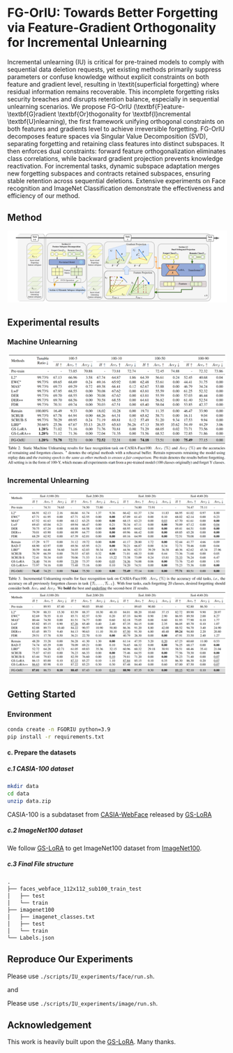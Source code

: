 # FG-OrIU: Towards Better Forgetting via Feature-Gradient Orthogonality for Incremental Unlearning

Incremental unlearning (IU) is critical for pre-trained models to comply with sequential data deletion requests, yet existing methods primarily suppress parameters or confuse knowledge without explicit constraints on both feature and gradient level, resulting in \textit{superficial forgetting} where residual information remains recoverable. This incomplete forgetting risks security breaches and disrupts retention balance, especially in sequential unlearning scenarios. We propose FG-OrIU (\textbf{F}eature-\textbf{G}radient \textbf{Or}thogonality for \textbf{I}ncremental \textbf{U}nlearning), the first framework unifying orthogonal constraints on both features and gradients level to achieve irreversible forgetting. FG-OrIU decomposes feature spaces via Singular Value Decomposition (SVD), separating forgetting and retaining class features into distinct subspaces. It then enforces dual constraints: forward feature orthogonalization eliminates class correlations, while backward gradient projection prevents knowledge reactivation. For incremental tasks, dynamic subspace adaptation merges new forgetting subspaces and contracts retained subspaces, ensuring stable retention across sequential deletions. Extensive experiments on Face recognition and ImageNet Classification demonstrate the effectiveness and efficiency of our method.


## Method

![1735645979681](image/README/3.png)

## Experimental results

### Machine Unlearning

![1735645979681](image/README/1.png)

### Incremental Unlearning

![1735645979681](image/README/2.png)

## Getting Started

### Environment

```bash
conda create -n FGORIU python=3.9
pip install -r requirements.txt
```

#### c. Prepare the datasets

##### c.1 CASIA-100 dataset

```bash
mkdir data
cd data
unzip data.zip
```

CASIA-100 is a subdataset from  [CASIA-WebFace](https://paperswithcode.com/dataset/casia-webface) released by [GS-LoRA](https://github.com/bjzhb666/GS-LoRA)

##### c.2 ImageNet100 dataset

We follow [GS-LoRA](https://github.com/bjzhb666/GS-LoRA)
 to get ImageNet100 dataset from [ImageNet100](https://www.kaggle.com/datasets/ambityga/imagenet100).

##### c.3 Final File structure

```
.
├── faces_webface_112x112_sub100_train_test
│   ├── test
│   └── train
├── imagenet100
│   ├── imagenet_classes.txt
│   ├── test
│   └── train
└── Labels.json
```

## Reproduce Our Experiments

Please use `./scripts/IU_experiments/face/run.sh`.

and 

Please use `./scripts/IU_experiments/image/run.sh`.


## Acknowledgement

This work is heavily built upon the [GS-LoRA](https://github.com/bjzhb666/GS-LoRA). Many thanks.
